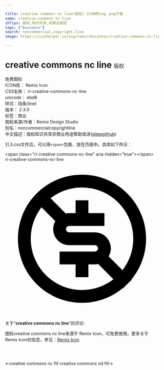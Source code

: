 ```yaml
---

title: creative commons nc line(版权) ICON转svg、png下载
name: creative-commons-nc-line
zhTips: 版权,知识共享,非商业用途
tags: ["business"]
search: noncommercial,copyright,line
image: https://iconhelper.cn/svg/remix/business/creative-commons-nc-line.svg

---
```


# creative commons nc line  <small style="font-size: 60%;font-weight: 100">版权</small>


<div class="detail-page">
<p>
<span><span class="badge-success badge">免费图标</span> </span>
<br/>
<span>
ICON库：
<span class="badge-secondary badge">Remix Icon</span> 
</span>
<br/>
<span>
CSS名称：
<span class="badge-secondary badge">ri-creative-commons-nc-line</span> 
</span>
<br/>
<span>
unicode：
<span class="badge-secondary badge">ebd8</span> 
<copy-btn content='ebd8' btn-title=""></copy-btn>
<copy-btn :content='String.fromCodePoint(parseInt("ebd8", 16))' btn-title="复制U"></copy-btn>
</span><br/><span>样式：<span class="badge-light badge">线条(line)</span></span>
<br/>
<span>
版本：
<span class="badge-secondary badge">2.3.0</span> 
</span><br/><span>标签：<span class="badge-light badge"><router-link to="/tags/business.html">商业</router-link></span></span>
<br/>
<span>图标来源/作者：<span class="badge-light badge">Remix Design Studio</span></span> 
<br/>
<span>别名：<span class="badge-light badge">noncommercial</span><span class="badge-light badge">copyright</span><span class="badge-light badge">line</span></span><br/><span class="zh-detail">中文描述：<span class="badge-primary badge">版权</span><span class="badge-primary badge">知识共享</span><span class="badge-primary badge">非商业用途</span><span class="help-link"><span>帮助改进</span>(<a href="https://gitee.com/liuwave/icon-helper/edit/master/json/remix/business/creative-commons-nc-line.json" target="_blank" rel="noopener noreferrer">gitee</a><a href="https://github.com/liuwave/icon-helper/edit/master/json/remix/business/creative-commons-nc-line.json" target="_blank" rel="noopener noreferrer">github</a></span>)</span><br/>
</p>
</div>
<div class="alert alert-dark">
  <i class="ri-creative-commons-nc-line ri-xs"></i>
  <i class="ri-creative-commons-nc-line ri-sm"></i>
  <i class="ri-creative-commons-nc-line ri-lg"></i>
  <i class="ri-creative-commons-nc-line ri-2x"></i>
  <i class="ri-creative-commons-nc-line ri-3x"></i>
  <i class="ri-creative-commons-nc-line ri-5x"></i>
  <i class="ri-creative-commons-nc-line ri-7x"></i>
</div>
<div>
  <p>引入css文件后，可以用<code>&lt;span&gt;</code>包裹，放在页面中。具体如下所示：    
  </p>
  <div class="alert alert-primary" style="font-size: 14px">
    &lt;span class="ri-creative-commons-nc-line" aria-hidden="true"&gt;&lt;/span&gt;
    <copy-btn content='<span class="ri-creative-commons-nc-line" aria-hidden="true"></span>'></copy-btn>
  </div>
  <div class="alert alert-secondary">
    <i class="ri-creative-commons-nc-line"
    style="font-size: 24px"
    aria-hidden="true"></i> ri-creative-commons-nc-line
    <copy-btn content="ri-creative-commons-nc-line" btn-title="复制图标名称"></copy-btn>
  </div>
</div>
<div id="svg" class="svg-wrap">
<svg xmlns="http://www.w3.org/2000/svg" viewBox="0 0 24 24">
    <g>
        <path fill="none" d="M0 0h24v24H0z"/>
        <path fill-rule="nonzero" d="M12 2c5.523 0 10 4.477 10 10 0 2.4-.846 4.604-2.256 6.328l.034.036-1.414 1.414-.036-.034A9.959 9.959 0 0 1 12 22C6.477 22 2 17.523 2 12S6.477 2 12 2zM4 12a8 8 0 0 0 12.905 6.32l-2.375-2.376A2.51 2.51 0 0 1 14 16h-1v2h-2v-2H8.5v-2H14a.5.5 0 0 0 .09-.992L14 13h-4a2.5 2.5 0 0 1-2.165-3.75L5.679 7.094A7.965 7.965 0 0 0 4 12zm8-8c-1.848 0-3.55.627-4.905 1.68L9.47 8.055A2.51 2.51 0 0 1 10 8h1V6h2v2h2.5v2H10a.5.5 0 0 0-.09.992L10 11h4a2.5 2.5 0 0 1 2.165 3.75l2.156 2.155A8 8 0 0 0 12 4z"/>
    </g>
</svg>

</div>
<detail full-name='ri-creative-commons-nc-line'></detail>  
<div class="icon-detail__container">
<p>关于“<b>creative commons nc line</b>”的评论:</p>
</div>
<Vssue title="关于“creative commons nc line”的评论" />    
<div><p>图标creative commons nc line来源于 Remix Icon，可免费使用，更多关于  Remix Icon的信息，参见：<a target="_blank" href="https://iconhelper.cn/remix.html">Remix Icon</a>
</p></div>

<div style="padding:2rem 0 " class="page-nav"><p class="inner"><span class="prev">←<router-link to="/icon/business/creative-commons-nc-fill.html">creative commons nc fill</router-link></span> <span class="next"><router-link to="/icon/business/creative-commons-nd-fill.html">creative commons nd fill</router-link>→</span></p></div>
